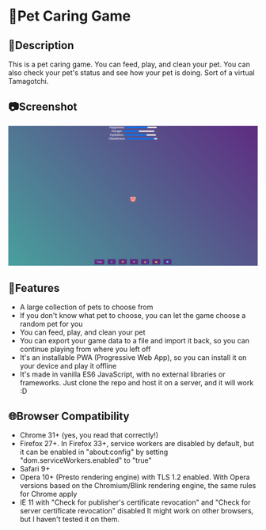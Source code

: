 # 🐶Pet Caring Game
## 📝Description
This is a pet caring game. You can feed, play, and clean your pet. You can also check your pet's status and see how your pet is doing. Sort of a virtual Tamagotchi.
## 📷Screenshot
![image](screenshots/pet_caring_game.png)
## 📃Features
- A large collection of pets to choose from
- If you don't know what pet to choose, you can let the game choose a random pet for you
- You can feed, play, and clean your pet
- You can export your game data to a file and import it back, so you can continue playing from where you left off
- It's an installable PWA (Progressive Web App), so you can install it on your device and play it offline
- It's made in vanilla ES6 JavaScript, with no external libraries or frameworks. Just clone the repo and host it on a server, and it will work :D
## 🌐Browser Compatibility
- Chrome 31+ (yes, you read that correctly!)
- Firefox 27+. In Firefox 33+, service workers are disabled by default, but it can be enabled in "about:config" by setting "dom.serviceWorkers.enabled" to "true"
- Safari 9+
- Opera 10+ (Presto rendering engine) with TLS 1.2 enabled. With Opera versions based on the Chromium/Blink rendering engine, the same rules for Chrome apply
- IE 11 with "Check for publisher's certificate revocation" and "Check for server certificate revocation" disabled
It might work on other browsers, but I haven't tested it on them.

